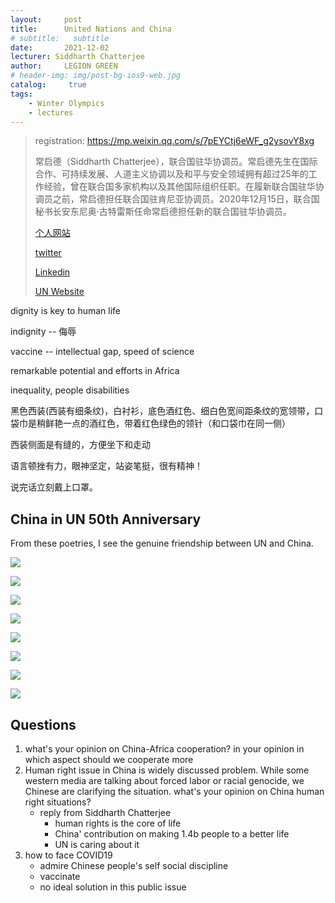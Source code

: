 ```yaml
---
layout:     post
title:      United Nations and China
# subtitle:   subtitle
date:       2021-12-02
lecturer: Siddharth Chatterjee
author:     LEGION GREEN
# header-img: img/post-bg-ios9-web.jpg
catalog: 	 true
tags: 
    - Winter Olympics
    - lectures
---
```

> registration: https://mp.weixin.qq.com/s/7pEYCtj6eWF_g2ysovY8xg
>
> 常启德（Siddharth Chatterjee），联合国驻华协调员。常启德先生在国际合作、可持续发展、人道主义协调以及和平与安全领域拥有超过25年的工作经验，曾在联合国多家机构以及其他国际组织任职。在履新联合国驻华协调员之前，常启德担任联合国驻肯尼亚协调员。2020年12月15日，联合国秘书长安东尼奥·古特雷斯任命常启德担任新的联合国驻华协调员。
>
> 
>
> [个人网站](https://www.siddharthchatterjee.info/)
>
> [twitter](https://twitter.com/sidchat1)
>
> [Linkedin](https://www.linkedin.com/in/siddharthchatterjee1un)
>
> [UN Website](http://www.un.org.cn/special/ResidentCoordinator.html)

dignity is key to human life

indignity -- 侮辱



vaccine -- intellectual gap, speed of science

remarkable potential and efforts in Africa



inequality, people disabilities

黑色西装(西装有细条纹)，白衬衫，底色酒红色、细白色宽间距条纹的宽领带，口袋巾是稍鲜艳一点的酒红色，带着红色绿色的领针（和口袋巾在同一侧）

西装侧面是有缝的，方便坐下和走动

语言顿挫有力，眼神坚定，站姿笔挺，很有精神！

说完话立刻戴上口罩。

## China in UN 50th Anniversary

From these poetries, I see the genuine friendship between UN and China.

![](https://LEGION-GREEN.github.io/img/2021-12-03-united-nations-and-china/1.jpg)

![](https://LEGION-GREEN.github.io/img/2021-12-03-united-nations-and-china/2.jpg)

![](https://LEGION-GREEN.github.io/img/2021-12-03-united-nations-and-china/3.jpg)

![](https://LEGION-GREEN.github.io/img/2021-12-03-united-nations-and-china/4.jpg)

![](https://LEGION-GREEN.github.io/img/2021-12-03-united-nations-and-china/5.jpg)

![](https://LEGION-GREEN.github.io/img/2021-12-03-united-nations-and-china/6.jpg)

![](https://LEGION-GREEN.github.io/img/2021-12-03-united-nations-and-china/7.jpg)

![](https://LEGION-GREEN.github.io/img/2021-12-03-united-nations-and-china/8.jpg)



## Questions

1. what's your opinion on China-Africa cooperation? in your opinion in which aspect should we cooperate more
2. Human right issue in China is widely discussed problem. While some western media are talking about forced labor or racial genocide, we Chinese are clarifying the situation. what's your opinion on China human right situations? 
   - reply from Siddharth Chatterjee
     - human rights is the core of life
     - China' contribution on making 1.4b people to a better life
     - UN is caring about it
3. how to face COVID19
   - admire Chinese people's self social discipline
   - vaccinate
   - no ideal solution in this public issue

